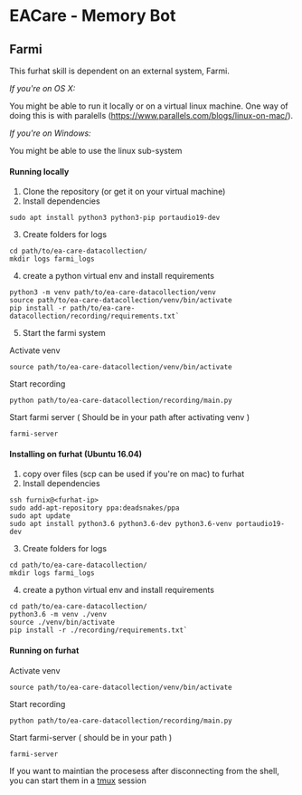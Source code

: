 # EACare - Memory Bot

## Farmi

This furhat skill is dependent on an external system, Farmi.

*If you're on OS X:*

You might be able to run it locally or on a virtual linux machine.
One way of doing this is with paralells (https://www.parallels.com/blogs/linux-on-mac/).

*If you're on Windows:*

You might be able to use the linux sub-system 

#### Running locally

1. Clone the repository (or get it on your virtual machine)
2. Install dependencies 
```
sudo apt install python3 python3-pip portaudio19-dev
```
3. Create folders for logs
```$bash
cd path/to/ea-care-datacollection/
mkdir logs farmi_logs
```
4. create a python virtual env and install requirements 
```$bash
python3 -m venv path/to/ea-care-datacollection/venv
source path/to/ea-care-datacollection/venv/bin/activate
pip install -r path/to/ea-care-datacollection/recording/requirements.txt`
```
5. Start the farmi system

Activate venv
```
source path/to/ea-care-datacollection/venv/bin/activate
```

Start recording 
```
python path/to/ea-care-datacollection/recording/main.py
```

Start farmi server ( Should be in your path after activating venv )
```
farmi-server
```

#### Installing on furhat (Ubuntu 16.04)

1. copy over files (scp can be used if you're on mac) to furhat
2. Install dependencies
 
```
ssh furnix@<furhat-ip>
sudo add-apt-repository ppa:deadsnakes/ppa
sudo apt update
sudo apt install python3.6 python3.6-dev python3.6-venv portaudio19-dev
```

3. Create folders for logs
```$bash
cd path/to/ea-care-datacollection/
mkdir logs farmi_logs
```
4. create a python virtual env and install requirements 
```$bash
cd path/to/ea-care-datacollection/
python3.6 -m venv ./venv
source ./venv/bin/activate
pip install -r ./recording/requirements.txt`
```

#### Running on furhat

Activate venv
```
source path/to/ea-care-datacollection/venv/bin/activate
```

Start recording 
```
python path/to/ea-care-datacollection/recording/main.py
```

Start farmi-server ( should be in your path ) 
```
farmi-server
```

If you want to maintian the procesess after disconnecting from the shell, you can start them in a [tmux](https://github.com/tmux/tmux/wiki) session
